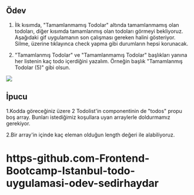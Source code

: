 ## Ödev

1. İlk kısımda, "Tamamlanmamış Todolar" altında tamamlanmamış olan todoları, diğer kısımda tamamlanmış olan todoları görmeyi bekliyoruz. Aşağıdaki gif uygulamanın son çalışması gereken halini gösteriyor. Silme, üzerine tıklayınca check yapma gibi durumların hepsi korunacak.

2. "Tamamlanmış Todolar" ve "Tamamlanmamış Todolar" başlıkları yanına her listenin kaç todo içerdiğini yazalım.
Örneğin başlık "Tamamlanmış Todolar (5)" gibi olsun.

![](http://g.recordit.co/BlrlEyLwwT.gif)

## İpucu
1.Kodda göreceğiniz üzere 2 Todolist'in componentinin de "todos" propu boş array. Bunları istediğimiz koşullara uyan arraylerle doldurmamız gerekiyor.

2.Bir array'in içinde kaç eleman olduğun length değeri ile alabiliyoruz.

# https-github.com-Frontend-Bootcamp-Istanbul-todo-uygulamasi-odev-sedirhaydar
